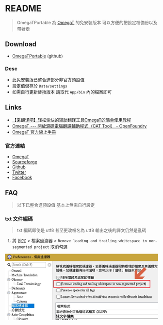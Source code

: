 # README

> OmegaTPortable 為 [OmegaT](http://omegat.org/) 的免安裝版本 可以方便的把設定檔備份以及帶著走

## Download

* [OmegaTPortable](https://github.com/bluelazy/OmegaTPortable/archive/master.zip) (github)

### Desc

* 此免安裝版已整合進部分非官方預設值
* 設定值儲存於 `Data/settings`
* 如需自行更新替換版本 請取代 `App/bin` 內的檔案即可

## Links

* [【来翻译吧】轻松愉快的辅助翻译工具OmegaT的简单使用教程](https://tieba.baidu.com/p/5007147073 "【来翻译吧】轻松愉快的辅助翻译工具OmegaT的简单使用教程")
* [OmegaT --- 開放源碼電腦翻譯輔助程式（CAT Tool） - OpenFoundry](https://www.openfoundry.org/tw/tech-column/1559)
* [OmegaT 官方線上手冊](http://omegat.sourceforge.net/manual-latest/)

### 官方連結

* [OmegaT](http://omegat.org/)
* [Sourceforge](https://sourceforge.net/projects/omegat/)
* [Github](https://github.com/omegat-org/)
* [Twitter](https://twitter.com/OmegaTOfficial)
* [Facebook](https://www.facebook.com/OmegaTOfficial)

## FAQ

> 以下已整合進預設值 基本上無需自行設定

### txt 文件編碼

> txt 編碼即使是 utf8 甚至更改檔名為 utf8 輸出之後的譯文仍然是亂碼

1. 將 設定 > 檔案過濾器 > `Remove leading and trailing whitespace in non-segmented project` 取消勾選

![txt utf8](Other/docs/txt%20utf8.jpg)

